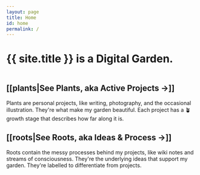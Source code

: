 ```yaml
---
layout: page
title: Home
id: home
permalink: /
---
```


# {{ site.title }} is a <span class="block">Digital Garden<span>.

## [[plants|See **Plants**, <span class="newthought">aka</span> <span style="display:inline-block">Active Projects <span class="color-primary grow">&#8594;</span></span>]]

Plants are personal projects, like writing, photography, and the occasional illustration. They're what make my garden beautiful. Each project has a <span class="tag tag-growth sans">🪴 growth stage</span> that describes how far along it is. 

## [[roots|See **Roots**, <span class="newthought">aka</span> <span style="display:inline-block">Ideas & Process <span class="color-primary grow">&#8594;</span></span>]]
Roots contain the messy processes behind my projects, like wiki notes and streams of consciousness. They're the underlying ideas that support my garden. They're labelled <span class="tag tag-grx sans"></span> to differentiate from projects.

<style>
  @media (max-width: 400px) {
    h1, h2 {
      text-align: left;
    }
  }

  .wrapper {
    max-width: 46em;
  }

  h2:first-of-type {
    margin-top: 3rem;
  }

  .page h2 a {
    transition: color 200ms;
    border-bottom: none;
    color: #1a1a1a;
    background-color: transparent;
  }

  .page h2 a:hover {
    border: none;
    background-color: transparent;
    color: #E53109 !important;
  }

  .block {
    display: inline-block;
  }
</style>

